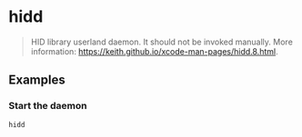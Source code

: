 # hidd

> HID library userland daemon. It should not be invoked manually. More information: <https://keith.github.io/xcode-man-pages/hidd.8.html>.

## Examples

### Start the daemon

```bash
hidd
```
